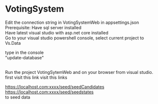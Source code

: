 ﻿# VotingSystem

Edit the connection string in VotingSystemWeb in appsettings.json
Prerequisite: Have sql server installed</br>
Have latest visual studio with asp.net core installed</br>
Go to your visual studio powershell console,
select current project to Vs.Data <br/>

type in the console <br/>
"update-database"

<br/>
Run the project VotingSytemWeb and on your browser from visual studio.
<br/>
first visit this link
visit this links<br/>

https://localhost.com:xxxx/seed/seedCandidates <br/>
https://localhost.com:xxxx/seed/seedstates
<br/>
to seed data

